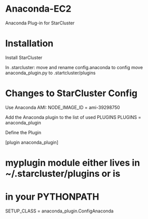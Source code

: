 Anaconda-EC2
============

Anaconda Plug-in for StarCluster

Installation
============

Install StarCluster

In .starcluster:
   move and rename config.anaconda to config
   move anaconda_plugin.py to .startcluster/plugins



Changes to StarCluster Config
============

Use Anaconda AMI:
NODE_IMAGE_ID = ami-39298750

Add the Anaconda plugin to the list of used PLUGINS
PLUGINS = anaconda_plugin 

Define the Plugin

[plugin anaconda_plugin]
# myplugin module either lives in ~/.starcluster/plugins or is
# in your PYTHONPATH
SETUP_CLASS = anaconda_plugin.ConfigAnaconda
